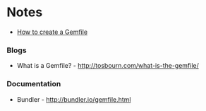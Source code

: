 # Notes

* [How to create a Gemfile](https://github.com/ogirginc/Notes/blob/master/lib/Ruby/Gem/create-gemfile.md)

### Blogs

* What is a Gemfile? - http://tosbourn.com/what-is-the-gemfile/

### Documentation
* Bundler - http://bundler.io/gemfile.html
